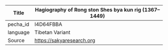 |Title | Hagiography of Rong ston Shes bya kun rig (1367–1449) 
| --- | --- 
|pecha_id | I4D64FBBA
|language | Tibetan Variant
|Source | https://sakyaresearch.org